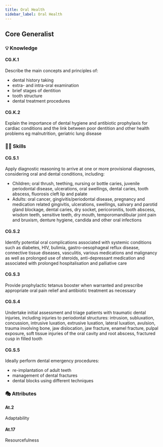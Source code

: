```yaml
---
title: Oral Health
sidebar_label: Oral Health
---
```

## Core Generalist

### 💡 Knowledge

#### CG.K.1

Describe the main concepts and principles of: 

* dental history taking 
* extra- and intra-oral examination 
* brief stages of dentition 
* tooth structure 
* dental treatment procedures

#### CG.K.2

Explain the importance of dental hygiene and antibiotic prophylaxis for cardiac conditions and the link between poor dentition and other health problems eg malnutrition, geriatric lung disease

### 🤹‍♀️ Skills

#### CG.S.1

Apply diagnostic reasoning to arrive at one or more provisional diagnoses, considering oral and dental conditions, including:

* Children; oral thrush, teething, nursing or bottle caries, juvenile periodontal disease, ulcerations, oral swellings, dental caries, tooth abscess, fluorosis cleft lip and palate
* Adults: oral cancer, gingivitis/periodontal disease, pregnancy and medication related gingivitis, ulcerations, swellings, salivary and parotid gland blockage, dental caries, dry socket, pericoronitis, tooth abscess, wisdom teeth, sensitive teeth, dry mouth, temporomandibular joint pain and bruxism, denture hygiene, candida and other oral infections

#### CG.S.2

Identify potential oral complications associated with systemic conditions such as diabetes, HIV, bulimia, gastro-oesophageal reflux disease, connective tissue diseases, vasculitis, various medications and malignancy as well as prolonged use of steroids, anti-depressant medication and associated with prolonged hospitalisation and palliative care

#### CG.S.3

Provide prophylactic tetanus booster when warranted and prescribe appropriate oral pain relief and antibiotic treatment as necessary

#### CG.S.4

Undertake initial assessment and triage patients with traumatic dental injuries, including injuries to periodontal structures: intrusion, subluxation, concussion, intrusive luxation, extrusive luxation, lateral luxation, avulsion, trauma involving bone, jaw dislocation, jaw fracture, enamel fracture, pulpal exposure, soft tissue injuries of the oral cavity and root abscess, fractured cusp in filled tooth

#### CG.S.5

Ideally perform dental emergency procedures:

* re-implantation of adult teeth 
* management of dental fractures 
* dental blocks using different techniques

### 🎭 Attributes

#### At.2

Adaptability

#### At.17

Resourcefulness